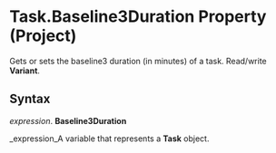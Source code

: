 
# Task.Baseline3Duration Property (Project)

Gets or sets the baseline3 duration (in minutes) of a task. Read/write  **Variant**.


## Syntax

 _expression_. **Baseline3Duration**

 _expression_A variable that represents a  **Task** object.

